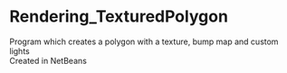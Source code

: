 # Rendering_TexturedPolygon
Program which creates a polygon with a texture, bump map and custom lights
<br/>
Created in NetBeans
